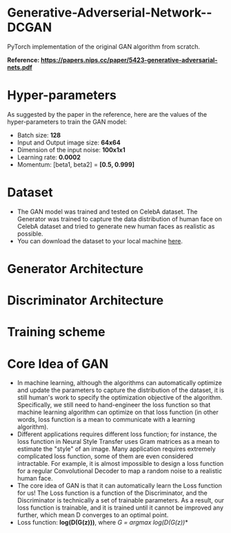 # Generative-Adverserial-Network--DCGAN
PyTorch implementation of the original GAN algorithm from scratch.

**Reference: https://papers.nips.cc/paper/5423-generative-adversarial-nets.pdf**

# Hyper-parameters
As suggested by the paper in the reference, here are the values of the hyper-parameters to train the GAN model:</br>
* Batch size: **128**
* Input and Output image size: **64x64**
* Dimension of the input noise: **100x1x1**
* Learning rate: **0.0002**
* Momentum: [beta1, beta2] = **[0.5, 0.999]**

# Dataset
* The GAN model was trained and tested on CelebA dataset. The Generator was trained to capture the data distribution of human face on CelebA dataset and tried to generate new human faces as realistic as possible.
* You can download the dataset to your local machine [here](https://drive.google.com/drive/folders/0B7EVK8r0v71pTUZsaXdaSnZBZzg).

# Generator Architecture

# Discriminator Architecture

# Training scheme

# Core Idea of GAN
* In machine learning, although the algorithms can automatically optimize and update the parameters to capture the distribution of the dataset, it is still human's work to specify the optimization objective of the algorithm. Specifically, we still need to hand-engineer the loss function so that machine learning algorithm can optimize on that loss function (in other words, loss function is a mean to communicate with a learning algorithm). 
* Different applications requires different loss function; for instance, the loss function in Neural Style Transfer uses Gram matrices as a mean to estimate the "style" of an image. Many application requires extremely complicated loss function, some of them are even considered intractable. For example, it is almost impossible to design a loss function for a regular Convolutional Decoder to map a random noise to a realistic human face.
* The core idea of GAN is that it can automatically learn the Loss function for us! The Loss function is a function of the Discriminator, and the Discriminator is technically a set of trainable parameters. As a result, our loss function is trainable, and it is trained until it cannot be improved any further, which mean D converges to an optimal point.
* Loss function: **log(D(G(z)))**, where **G* =  argmax log(D(G(z))**

